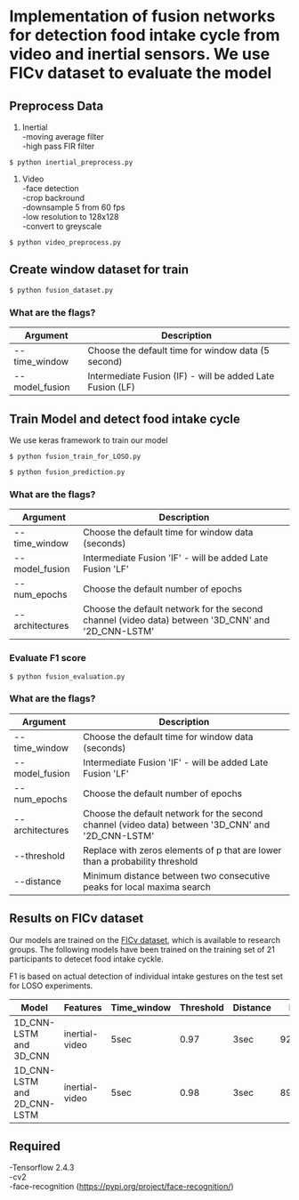 
# Implementation of fusion networks for detection food intake cycle from video and inertial sensors. We use FICv dataset to evaluate the model


## Preprocess Data

1) Inertial <br />
-moving average filter <br />
-high pass FIR filter  

```
$ python inertial_preprocess.py
```


1) Video <br />
-face detection <br />
-crop backround <br />
-downsample 5 from 60 fps <br />
-low resolution to 128x128 <br />
-convert to greyscale

```
$ python video_preprocess.py
```

## Create window dataset for train 

```
$ python fusion_dataset.py
```

### What are the flags?

| Argument | Description |
| --- | --- |
| --time_window | Choose the default time for window data (5 second) |
| --model_fusion | Intermediate Fusion (IF) - will be added Late Fusion (LF)|



 
## Train Model and detect food intake cycle 
We use keras framework to train our model 


```
$ python fusion_train_for_LOSO.py
```


```
$ python fusion_prediction.py
```


### What are the flags?


| Argument | Description |
| --- | --- |
| --time_window | Choose the default time for window data  (seconds) |
| --model_fusion | Intermediate Fusion 'IF' - will be added Late Fusion 'LF'|
| --num_epochs | Choose the default number of epochs |
| --architectures | Choose the default network for the second channel (video data) between '3D_CNN' and '2D_CNN-LSTM'|



### Evaluate F1 score

```
$ python fusion_evaluation.py
```

### What are the flags?


| Argument | Description |
| --- | --- |
| --time_window | Choose the default time for window data  (seconds) |
| --model_fusion | Intermediate Fusion 'IF' - will be added Late Fusion 'LF'|
| --num_epochs | Choose the default number of epochs |
| --architectures | Choose the default network for the second channel (video data) between '3D_CNN' and '2D_CNN-LSTM'|
| --threshold | Replace with zeros elements of p that are lower than a probability threshold |
| --distance | Minimum distance between two consecutive peaks for local maxima search|


## Results on FICv dataset







Our models are trained on the [FICv dataset](https://mug.ee.auth.gr/intake-cycle-detection/), which is available to research groups.
The following models have been trained on the training set of 21 participants to detecet food intake cyckle.

F1 is based on actual detection of individual intake gestures on the test set for LOSO experiments.   

| Model | Features | Time_window  | Threshold  | Distance | F1 |
| --- | ---  | --- | --- | --- | --- |
| 1D_CNN-LSTM and 3D_CNN | inertial-video | 5sec | 0.97 | 3sec | 92.1% |
| 1D_CNN-LSTM and 2D_CNN-LSTM | inertial-video | 5sec | 0.98 | 3sec | 89.1% |


## Required 

-Tensorflow 2.4.3 <br />
-cv2 <br />
-face-recognition (https://pypi.org/project/face-recognition/)



